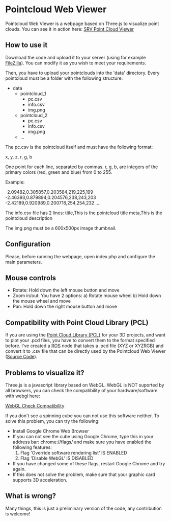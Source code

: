 Pointcloud Web Viewer
=============

Pointcloud Web Viewer is a webpage based on Three.js to visualize point clouds. You can see it in action here:
[SRV Point Cloud Viewer][link_srv]


How to use it
-------

Download the code and upload it to your server (using for example [FileZilla][link_filezilla]). You can modify it as you wish to meet your requirements.

Then, you have to upload your pointclouds into the 'data' directory. Every pointcloud must be a folder with the following structure:

 - data
	- pointcloud_1
		- pc.csv
		- info.csv
		- img.png
	- pointcloud_2
		- pc.csv
		- info.csv
		- img.png
	- ...

The pc.csv is the pointcloud itself and must have the following format:

x, y, z, r, g, b

One point for each line, separated by commas. r, g, b, are integers of the primary colors (red, green and blue) from 0 to 255.

Example:

-2.09482,0.305857,0.203584,219,225,199
-2.46393,0.879894,0.204576,238,243,203
-2.42189,0.920989,0.200718,254,254,232
....

The info.csv file has 2 lines:
title,This is the pointcloud title
meta,This is the pointcloud description

The img.png must be a 600x500px image thumbnail.



Configuration
-------

Please, before running the webpage, open index.php and configure the main parameters.



Mouse controls
-------

- Rotate: Hold down the left mouse button and move
- Zoom in/out: You have 2 options:
	a) Rotate mouse wheel
	b) Hold down the mouse wheel and move
- Pan: Hold down the right mouse button and move


Compatibility with Point Cloud Library (PCL)
-------

If you are using the [Point Cloud Library (PCL)][link_pcl] for your 3D projects, and want to plot your .pcd files, you have to convert them to the format specified before. I've created a [ROS][link_ros] node that takes a .pcd file (XYZ or XYZRGB) and convert it to .csv file that can be directly used by the Pointcloud Web Viewer ([Source Code][link_pointcloud_to_webgl]).


Problems to visualize it?
-------

Three.js is a javascript library based on WebGL. WebGL is NOT suported by all browsers, you can check the compatibility of your hardware/software with webgl here:

[WebGL Check Compatibility][link_webgl]

If you don't see a spinning cube you can not use this software neither. To solve this problem, you can try the following:

* Install Google Chrome Web Browser
* If you can not see the cube using Google Chrome, type this in your address bar: chrome://flags/ and make sure you have enabled the following features:
	1. Flag 'Override software rendering list' IS ENABLED
	2. Flag 'Disable WebGL' IS DISABLED
* If you have changed some of these flags, restart Google Chrome and try again.
* If this does not solve the problem, make sure that your graphic card supports 3D acceleration.


What is wrong?
-------

Many things, this is just a preliminary version of the code, any contribution is welcome!



[link_srv]: http://srv.uib.es/pointclouds/
[link_filezilla]: https://filezilla-project.org/
[link_cirs]: http://cirs.udg.edu/CIRS/News/News.html
[link_webgl]: http://get.webgl.org/
[link_pcl]: http://pointclouds.org/
[link_pointcloud_to_webgl]: https://github.com/srv/srv_tools/blob/indigo/pointcloud_tools/src/pointcloud_to_webgl.cpp
[link_ros]: http://ros.org/
